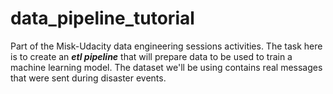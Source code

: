 # data_pipeline_tutorial

Part of the Misk-Udacity data engineering sessions activities. The task here is to create an ***etl pipeline*** that will prepare data to be used to train a machine learning model. The dataset we'll be using contains real messages that were sent during disaster events.
